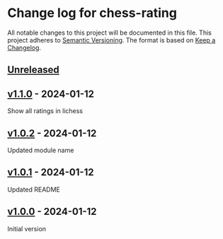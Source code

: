 # Change log for chess-rating
All notable changes to this project will be documented in this file.
This project adheres to [Semantic Versioning].
The format is based on [Keep a Changelog].
	
## [Unreleased]

## [v1.1.0] - 2024-01-12
Show all ratings in lichess

## [v1.0.2] - 2024-01-12
Updated module name

## [v1.0.1] - 2024-01-12
Updated README

## [v1.0.0] - 2024-01-12
Initial version

[Semantic Versioning]: http://semver.org
[Keep a Changelog]: http://keepachangelog.com
[Unreleased]: https://github.com/philhanna/chess-rating/compare/v1.1.0..HEAD
[v1.1.0]: https://github.com/philhanna/chess-rating/compare/v1.0.2..v1.1.0
[v1.0.2]: https://github.com/philhanna/chess-rating/compare/v1.0.1..v1.0.2
[v1.0.1]: https://github.com/philhanna/chess-rating/compare/v1.0.0..v1.0.1
[v1.0.0]: https://github.com/philhanna/chess-rating/compare/09a2954..v1.0.0
